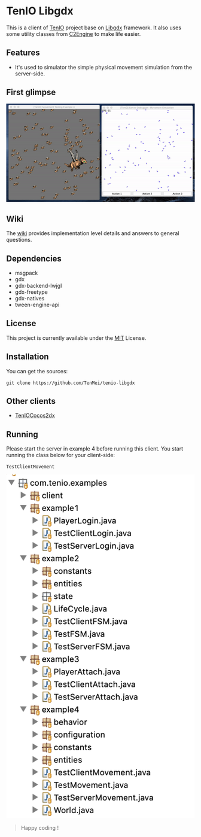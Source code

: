 # TenIO Libgdx

This is a client of [TenIO](https://github.com/TenMei/tenio) project base on [Libgdx](https://github.com/libgdx/libgdx) framework. It also uses some utility classes from [C2Engine](https://github.com/mytv1/C2Engine) to make life easier.

## Features
- It's used to simulator the simple physical movement simulation from the server-side.

## First glimpse
![Simple Movement Simulation](https://github.com/TenMei/tenio/blob/master/assets/movement-simulation-example-4.gif)

## Wiki
The [wiki](https://github.com/TenMei/tenio-libgdx/wiki) provides implementation level details and answers to general questions.

## Dependencies
- msgpack
- gdx
- gdx-backend-lwjgl
- gdx-freetype
- gdx-natives
- tween-engine-api

## License
This project is currently available under the [MIT](https://github.com/TenMei/tenio-libgdx/blob/master/LICENSE) License.

## Installation
You can get the sources:
```
git clone https://github.com/TenMei/tenio-libgdx
```

## Other clients
- [TenIOCocos2dx](https://github.com/TenMei/tenio-cocos2dx)

## Running
Please start the server in example 4 before running this client. You start running the class below for your client-side:
```
TestClientMovement
```
![Running](https://github.com/TenMei/tenio/blob/master/assets/tenio-examples.png)

> Happy coding !